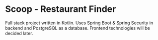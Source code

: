 # Scoop - Restaurant Finder
Full stack project written in Kotlin. Uses Spring Boot & Spring Security in backend and PostgreSQL as a database.
Frontend technologies will be decided later.